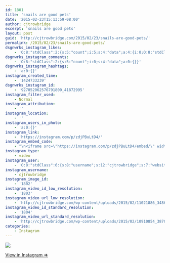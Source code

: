 ```yaml
---
id: 1801
title: 'snails are good pets'
date: '2015-02-23T15:13:59-08:00'
author: cjtrowbridge
excerpt: 'snails are good pets'
layout: post
guid: 'http://cjtrowbridge.com/2015/02/23/snails-are-good-pets/'
permalink: /2015/02/23/snails-are-good-pets/
dsgnwrks_instagram_likes:
    - 'O:8:"stdClass":2:{s:5:"count";i:5;s:4:"data";a:4:{i:0;O:8:"stdClass":4:{s:8:"username";s:13:"serphos_photo";s:15:"profile_picture";s:107:"https://igcdn-photos-f-a.akamaihd.net/hphotos-ak-xaf1/t51.2885-19/10859980_1423094531313853_572479096_a.jpg";s:2:"id";s:9:"780193555";s:9:"full_name";s:17:"Gabriel Rodriguez";}i:1;O:8:"stdClass":4:{s:8:"username";s:13:"brandonstrunk";s:15:"profile_picture";s:106:"https://igcdn-photos-e-a.akamaihd.net/hphotos-ak-xfa1/t51.2885-19/10953668_412871462215588_252527082_a.jpg";s:2:"id";s:9:"200795404";s:9:"full_name";s:14:"Brandon Strunk";}i:2;O:8:"stdClass":4:{s:8:"username";s:10:"buland1174";s:15:"profile_picture";s:107:"https://igcdn-photos-e-a.akamaihd.net/hphotos-ak-xaf1/t51.2885-19/10665544_591929977579380_1967453103_a.jpg";s:2:"id";s:9:"263708446";s:9:"full_name";s:13:"Justin Buland";}i:3;O:8:"stdClass":4:{s:8:"username";s:9:"aquamatey";s:15:"profile_picture";s:107:"https://igcdn-photos-b-a.akamaihd.net/hphotos-ak-xpa1/t51.2885-19/1168924_1545277322374505_1429730127_a.jpg";s:2:"id";s:9:"178804699";s:9:"full_name";s:11:"Andrew Mote";}}}'
dsgnwrks_instagram_comments:
    - 'O:8:"stdClass":2:{s:5:"count";i:0;s:4:"data";a:0:{}}'
dsgnwrks_instagram_hashtags:
    - 'a:0:{}'
instagram_created_time:
    - '1424733239'
dsgnwrks_instagram_id:
    - '927052062576791800_41872995'
instagram_filter_used:
    - Normal
instagram_attribution:
    - ''
instagram_location:
    - ''
instagram_users_in_photo:
    - 'a:0:{}'
instagram_link:
    - 'https://instagram.com/p/zdjPBuLtD4/'
instagram_embed_code:
    - "\n<iframe src=\"https://instagram.com/p/zdjPBuLtD4/embed/\" width=\"612\" height=\"710\" frameborder=\"0\" scrolling=\"no\" allowtransparency=\"true\"></iframe>\n"
instagram_type:
    - video
instagram_user:
    - 'O:8:"stdClass":6:{s:8:"username";s:12:"cjtrowbridge";s:7:"website";s:0:"";s:15:"profile_picture";s:103:"https://igcdn-photos-f-a.akamaihd.net/hphotos-ak-xpa1/t51.2885-19/925559_452430704897917_67836701_a.jpg";s:9:"full_name";s:13:"CJ Trowbridge";s:3:"bio";s:0:"";s:2:"id";s:8:"41872995";}'
instagram_username:
    - cjtrowbridge
instagram_image_id:
    - '1802'
instagram_video_id_low_resolution:
    - '1803'
instagram_video_url_low_resolution:
    - 'http://cjtrowbridge.com/wp-content/uploads/2015/02/11021886_348631742011042_832070084_s.mp4'
instagram_video_id_standard_resolution:
    - '1804'
instagram_video_url_standard_resolution:
    - 'http://cjtrowbridge.com/wp-content/uploads/2015/02/10910854_387000754817391_29055848_n.mp4'
categories:
    - Instagram
---
```


[![](http://blog.cjtrowbridge.com/wp-content/uploads/2015/02/11008380_1546327408970503_821665085_n.jpg)](https://instagram.com/p/zdjPBuLtD4/)

[View in Instagram ⇒](https://instagram.com/p/zdjPBuLtD4/)